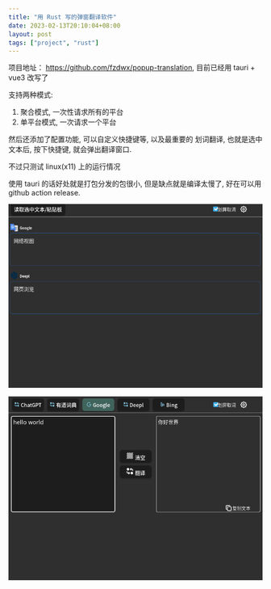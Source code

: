 ```yaml
---
title: "用 Rust 写的弹窗翻译软件"
date: 2023-02-13T20:10:04+08:00
layout: post
tags: ["project", "rust"]
---
```


项目地址： https://github.com/fzdwx/popup-translation, 目前已经用 tauri + vue3 改写了

支持两种模式:

1. 聚合模式, 一次性请求所有的平台
2. 单平台模式, 一次请求一个平台

然后还添加了配置功能, 可以自定义快捷键等, 以及最重要的 划词翻译, 也就是选中文本后, 按下快捷键, 就会弹出翻译窗口.

不过只测试 linux(x11) 上的运行情况

使用 tauri 的话好处就是打包分发的包很小, 但是缺点就是编译太慢了, 好在可以用 github action release.

![123123](/images/2023-03-28-17-57-41.png)

![123123](/images/2023-03-28-17-30-31.png)
